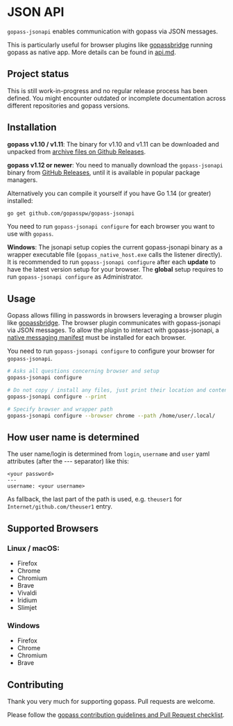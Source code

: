 # JSON API

`gopass-jsonapi` enables communication with gopass via JSON messages.

This is particularly useful for browser plugins like [gopassbridge](https://github.com/gopasspw/gopassbridge) running gopass as native app.
More details can be found in [api.md](./docs/api.md).

## Project status

This is still work-in-progress and no regular release process has been defined.
You might encounter outdated or incomplete documentation across different repositories and gopass versions.

## Installation

**gopass v1.10 / v1.11**:
The binary for v1.10 and v1.11 can be downloaded and unpacked from
[archive files on Github Releases](https://github.com/gopasspw/gopass/releases/tag/v1.11.0).

**gopass v1.12 or newer**:
You need to manually download the `gopass-jsonapi` binary from [GitHub Releases](https://github.com/gopasspw/gopass-jsonapi/releases),
until it is available in popular package managers.

Alternatively you can compile it yourself if you have Go 1.14 (or greater) installed:

```bash
go get github.com/gopasspw/gopass-jsonapi
```

You need to run `gopass-jsonapi configure` for each browser you want to use with `gopass`.

**Windows**:
The jsonapi setup copies the current gopass-jsonapi binary as a wrapper executable file (`gopass_native_host.exe` calls the listener directly).
It is recommended to run `gopass-jsonapi configure` after each **update** to have the latest version setup for your browser.
The **global** setup requires to run `gopass-jsonapi configure` as Administrator.

## Usage

Gopass allows filling in passwords in browsers leveraging a browser plugin like [gopassbridge](https://github.com/gopasspw/gopassbridge).
The browser plugin communicates with gopass-jsonapi via JSON messages.
To allow the plugin to interact with gopass-jsonapi,
a [native messaging manifest](https://developer.mozilla.org/en-US/Add-ons/WebExtensions/Native_messaging) must be installed for each browser.

You need to run `gopass-jsonapi configure` to configure your browser for `gopass-jsonapi`.

```bash
# Asks all questions concerning browser and setup
gopass-jsonapi configure

# Do not copy / install any files, just print their location and content
gopass-jsonapi configure --print

# Specify browser and wrapper path
gopass-jsonapi configure --browser chrome --path /home/user/.local/
```

## How user name is determined

The user name/login is determined from `login`, `username` and `user` yaml attributes (after the --- separator) like this:

```
<your password>
---
username: <your username>
```

As fallback, the last part of the path is used, e.g. `theuser1` for `Internet/github.com/theuser1` entry.

## Supported Browsers

### Linux / macOS:

- Firefox
- Chrome
- Chromium
- Brave
- Vivaldi
- Iridium
- Slimjet

### Windows

- Firefox
- Chrome
- Chromium
- Brave

## Contributing

Thank you very much for supporting gopass. Pull requests are welcome.

Please follow the [gopass contribution guidelines and Pull Request checklist](https://github.com/gopasspw/gopass/blob/master/CONTRIBUTING.md#pull-request-checklist).
